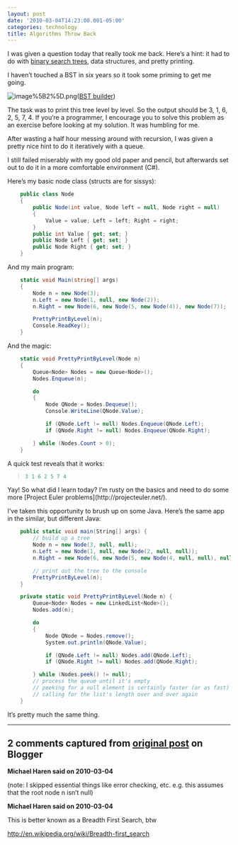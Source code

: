 ```yaml
---
layout: post
date: '2010-03-04T14:23:00.001-05:00'
categories: technology
title: Algorithms Throw Back
---
```



I was given a question today that really took me back. Here’s a hint: it had to do with [binary search trees](http://en.wikipedia.org/wiki/Binary_search_tree), data structures, and pretty printing.

I haven’t touched a BST in six years so it took some priming to get me going.  

![image%5B2%5D.png](image%5B2%5D.png)([BST builder](http://people.ksp.sk/~kuko/bak/index.html))

The task was to print this tree level by level. So the output should be 3, 1, 6, 2, 5, 7, 4. If you’re a programmer, I encourage you to solve this problem as an exercise before looking at my solution. It was humbling for me.

After wasting a half hour messing around with recursion, I was given a pretty nice hint to do it iteratively with a queue. 

I still failed miserably with my good old paper and pencil, but afterwards set out to do it in a more comfortable environment (C#).

Here’s my basic node class (structs are for sissys):  
```cs
    public class Node
    {
        public Node(int value, Node left = null, Node right = null)
        {
            Value = value; Left = left; Right = right;
        }
        public int Value { get; set; }
        public Node Left { get; set; }
        public Node Right { get; set; }
    }
```



And my main program:


```cs
    static void Main(string[] args)
    {
        Node n = new Node(3);
        n.Left = new Node(1, null, new Node(2));
        n.Right = new Node(6, new Node(5, new Node(4)), new Node(7));

        PrettyPrintByLevel(n);
        Console.ReadKey();
    }
```



And the magic:


```cs
    static void PrettyPrintByLevel(Node n)
    {
        Queue<Node> Nodes = new Queue<Node>();
        Nodes.Enqueue(n);

        do
        {
            Node QNode = Nodes.Dequeue();
            Console.WriteLine(QNode.Value);

            if (QNode.Left != null) Nodes.Enqueue(QNode.Left);
            if (QNode.Right != null) Nodes.Enqueue(QNode.Right);

        } while (Nodes.Count > 0);
    }
```



A quick test reveals that it works:

<blockquote>
  
```cs
3 1 6 2 5 7 4
```

</blockquote>
Yay! So what did I learn today? I’m rusty on the basics and need to do some more [Project Euler problems](http://projecteuler.net/). 


I’ve taken this opportunity to brush up on some Java. Here’s the same app in the similar, but different Java:


```cs
    public static void main(String[] args) {
        // build up a tree
        Node n = new Node(3, null, null);
        n.Left = new Node(1, null, new Node(2, null, null));
        n.Right = new Node(6, new Node(5, new Node(4, null, null), null), new Node(7, null, null));

        // print out the tree to the console
        PrettyPrintByLevel(n);
    }

    private static void PrettyPrintByLevel(Node n) {
        Queue<Node> Nodes = new LinkedList<Node>();
        Nodes.add(n);

        do
        {
            Node QNode = Nodes.remove();
            System.out.println(QNode.Value);

            if (QNode.Left != null) Nodes.add(QNode.Left);
            if (QNode.Right != null) Nodes.add(QNode.Right);

        } while (Nodes.peek() != null);        
        // process the queue until it's empty
        // peeking for a null element is certainly faster (or as fast) as
        // calling for the list's length over and over again
    }
```



It’s pretty much the same thing.

---

## 2 comments captured from [original post](https://blog.wassupy.com/2010/03/algorithms-throw-back.html) on Blogger

**Michael Haren said on 2010-03-04**

(note: I skipped essential things like error checking, etc. e.g. this assumes that the root node n isn’t null)

**Michael Haren said on 2010-03-04**

This is better known as a Breadth First Search, btw 

http://en.wikipedia.org/wiki/Breadth-first_search

